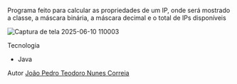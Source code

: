Programa feito para calcular as propriedades de um IP, onde será mostrado a classe, a máscara binária, a máscara decimal e o total de IPs disponíveis


![Captura de tela 2025-06-10 110003](https://github.com/user-attachments/assets/140da058-4e9c-4cc9-b496-37370d36861e)

Tecnologia
- Java


Autor
[João Pedro Teodoro Nunes Correia](https://www.linkedin.com/in/jo%C3%A3o-pedro-a93926234/)


